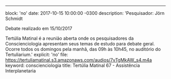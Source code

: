 ---
block: 'no'
date: 2017-10-15 10:00:00 -0300
description: 'Pesquisador: Jörn Schmidt

  Debate realizado em 15/10/2017


  Tertúlia Matinal é a reunião aberta onde os pesquisadores da Conscienciologia apresentam
  seus temas de estudo para debate geral. Ocorre todos os domingos pela manhã, das
  09h às 10h45, no auditório do Tertuliarium.'
explicit: 'no'
file: https://tertuliamatinal.s3.amazonaws.com/audios/7vTgMkAW_s4.m4a
keyword: conscienciologia
title: Tertúlia Matinal 67 - Assistência Interplanetaria
